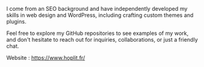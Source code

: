 I come from an SEO background and have independently developed my skills in web design and WordPress, including crafting custom themes and plugins.

Feel free to explore my GitHub repositories to see examples of my work, and don't hesitate to reach out for inquiries, collaborations, or just a friendly chat.

Website : https://www.hoplit.fr/
